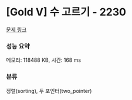 # [Gold V] 수 고르기 - 2230 

[문제 링크](https://www.acmicpc.net/problem/2230) 

### 성능 요약

메모리: 118488 KB, 시간: 168 ms

### 분류

정렬(sorting), 두 포인터(two_pointer)

